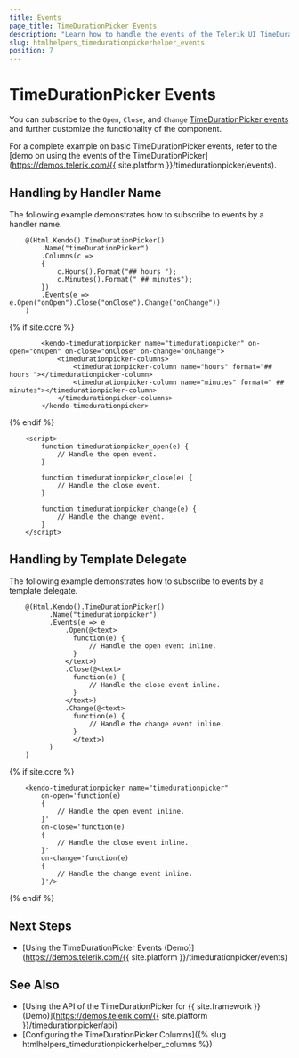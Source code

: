 ```yaml
---
title: Events
page_title: TimeDurationPicker Events
description: "Learn how to handle the events of the Telerik UI TimeDurationPicker component for {{ site.framework }}."
slug: htmlhelpers_timedurationpickerhelper_events
position: 7
---
```


# TimeDurationPicker Events

You can subscribe to the `Open`, `Close`, and `Change` [TimeDurationPicker events](/api/kendo.mvc.ui.fluent/timedurationpickereventbuilder) and further customize the functionality of the component.

For a complete example on basic TimeDurationPicker events, refer to the [demo on using the events of the TimeDurationPicker](https://demos.telerik.com/{{ site.platform }}/timedurationpicker/events).

## Handling by Handler Name

The following example demonstrates how to subscribe to events by a handler name.

```HtmlHelper
    @(Html.Kendo().TimeDurationPicker()
        .Name("timeDurationPicker")
        .Columns(c =>
        {
            c.Hours().Format("## hours ");
            c.Minutes().Format(" ## minutes");
        })
        .Events(e => e.Open("onOpen").Close("onClose").Change("onChange"))
    )
```
{% if site.core %}
```TagHelper
        <kendo-timedurationpicker name="timedurationpicker" on-open="onOpen" on-close="onClose" on-change="onChange">
            <timedurationpicker-columns>
                <timedurationpicker-column name="hours" format="## hours "></timedurationpicker-column>
                <timedurationpicker-column name="minutes" format=" ## minutes"></timedurationpicker-column>
            </timedurationpicker-columns>
        </kendo-timedurationpicker>
```
{% endif %}
```JS script
    <script>
        function timedurationpicker_open(e) {
            // Handle the open event.
        }

        function timedurationpicker_close(e) {
            // Handle the close event.
        }

        function timedurationpicker_change(e) {
            // Handle the change event.
        }
    </script>
```

## Handling by Template Delegate

The following example demonstrates how to subscribe to events by a template delegate.

```HtmlHelper
    @(Html.Kendo().TimeDurationPicker()
          .Name("timedurationpicker")
          .Events(e => e
              .Open(@<text>
                function(e) {
                    // Handle the open event inline.
                }
              </text>)
			  .Close(@<text>
                function(e) {
                    // Handle the close event inline.
                }
              </text>)
              .Change(@<text>
                function(e) {
                    // Handle the change event inline.
                }
                </text>)
          )
    )
```
{% if site.core %}
```TagHelper
    <kendo-timedurationpicker name="timedurationpicker"
        on-open='function(e)
        {
            // Handle the open event inline.
        }'
		on-close='function(e)
        {
            // Handle the close event inline.
        }'
        on-change='function(e)
        {
            // Handle the change event inline.
        }'/>
```
{% endif %}

## Next Steps

* [Using the TimeDurationPicker Events (Demo)](https://demos.telerik.com/{{ site.platform }}/timedurationpicker/events)

## See Also

* [Using the API of the TimeDurationPicker for {{ site.framework }} (Demo)](https://demos.telerik.com/{{ site.platform }}/timedurationpicker/api)
* [Configuring the TimeDurationPicker Columns]({% slug htmlhelpers_timedurationpickerhelper_columns %})
